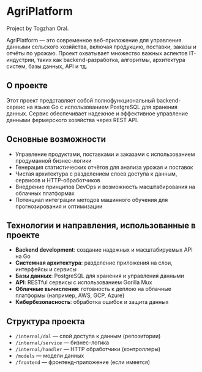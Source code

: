 # AgriPlatform
Project by Togzhan Oral. 

AgriPlatform — это современное веб-приложение для управления данными сельского хозяйства, включая продукцию, поставки, заказы и отчёты по урожаю. Проект охватывает множество важных аспектов IT-индустрии, таких как backend-разработка, алгоритмы, архитектура систем, базы данных, API и тд. 
## О проекте

Этот проект представляет собой полнофункциональный backend-сервис на языке Go с использованием PostgreSQL для хранения данных. Сервис обеспечивает надежное и эффективное управление данными фермерского хозяйства через REST API.

## Основные возможности

- Управление продуктами, поставками и заказами с использованием продуманной бизнес-логики
- Генерация статистических отчётов для анализа урожая и поставок
- Чистая архитектура с разделением слоев доступа к данным, сервисов и HTTP-обработчиков
- Внедрение принципов DevOps и возможность масштабирования на облачных платформах
- Потенциал интеграции методов машинного обучения для прогнозирования и оптимизации

## Технологии и направления, использованные в проекте

- **Backend development**: создание надежных и масштабируемых API на Go
- **Системная архитектура**: разделение приложения на слои, интерфейсы и сервисы
- **Базы данных**: PostgreSQL для хранения и управления данными
- **API**: RESTful сервисы с использованием Gorilla Mux
- **Облачные вычисления**: готовность к деплою на облачные платформы (например, AWS, GCP, Azure)
- **Кибербезопасность**: обработка ошибок и защита данных


## Структура проекта

- `/internal/dal` — слой доступа к данным (репозитории)
- `/internal/service` — бизнес-логика
- `/internal/handler` — HTTP обработчики (контроллеры)
- `/models` — модели данных
- `/frontend` — фронтенд-приложение (если имеется)


